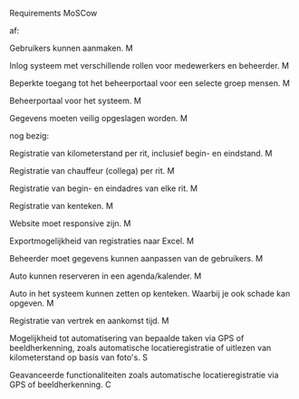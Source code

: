 Requirements	MoSCow

af:

Gebruikers kunnen aanmaken.	M

Inlog systeem met verschillende rollen voor medewerkers en beheerder.	M

Beperkte toegang tot het beheerportaal voor een selecte groep mensen.	M

Beheerportaal voor het systeem.	M

Gegevens moeten veilig opgeslagen worden.	M

nog bezig:

Registratie van kilometerstand per rit, inclusief begin- en eindstand.	M

Registratie van chauffeur (collega) per rit.	M

Registratie van begin- en eindadres van elke rit.	M

Registratie van kenteken.	M

Website moet responsive zijn.	M

Exportmogelijkheid van registraties naar Excel.	M

Beheerder moet gegevens kunnen aanpassen van de gebruikers.	M

Auto kunnen reserveren in een agenda/kalender.	M

Auto in het systeem kunnen zetten op kenteken. Waarbij je ook schade kan opgeven.	M

Registratie van vertrek en aankomst tijd.	M

Mogelijkheid tot automatisering van bepaalde taken via GPS of  beeldherkenning, zoals automatische locatieregistratie of uitlezen van  kilometerstand op basis van foto's.	S

Geavanceerde functionaliteiten zoals automatische locatieregistratie via GPS  of beeldherkenning.	C

